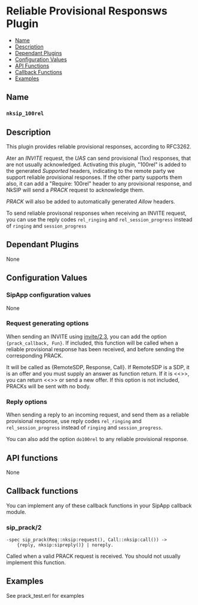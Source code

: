 # Reliable Provisional Responsws Plugin

* [Name](#name)
* [Description](#description)
* [Dependant Plugins](#dependant-plugins)
* [Configuration Values](#configuration-values)
* [API Functions](#api-functions)
* [Callback Functions](#callback-functions)
* [Examples](#examples)


## Name
### `nksip_100rel`


## Description

This plugin provides reliable provisional responses, according to RFC3262.

Ater an _INVITE_ request, the _UAS_ can send provisional (1xx) responses, that are not usually acknowledged. Activating this plugin, "100rel" is added to the generated _Supported_ headers, indicating to the remote party we support reliable provisional responses. If the other party supports them also, it can add a "Require: 100rel" header to any provisional response, and NkSIP will send a _PRACK_ request to acknowledge them.

_PRACK_ will also be added to automatically generated _Allow_ headers.

To send reliable provisonal responses when receiving an INVITE request, you can use the reply codes `rel_ringing` and `rel_session_progress` instead of `ringing` and `session_progress`



## Dependant Plugins

None


## Configuration Values

### SipApp configuration values

None

### Request generating options

When sending an INVITE using [invite/2,3](../reference/sending_functions.md#invite), you can add the option `{prack_callback, Fun}`. If included, this function will be called when a reliable provisional response has been received, and before sending the corresponding PRACK. 

It will be called as {RemoteSDP, Response, Call}. If RemoteSDP is a SDP, it is an offer and you must supply an answer as function return. If it is <<>>, you can return <<>> or send a new offer. If this option is not included, PRACKs will be sent with no body.


### Reply options

When sending a reply to an incoming request, and send them as a reliable provisional response, use reply codes `rel_ringing` and `rel_session_progress` instead of `ringing` and `session_progress`.

You can also add the option `do100rel` to any reliable provisional response.



## API functions

None


## Callback functions

You can implement any of these callback functions in your SipApp callback module.

### sip_prack/2

```erlanf
-spec sip_prack(Req::nksip:request(), Call::nksip:call()) ->
    {reply, nksip:sipreply()} | noreply.
```
Called when a valid PRACK request is received. You should not usually implement this function.


## Examples

See prack_test.erl for examples
